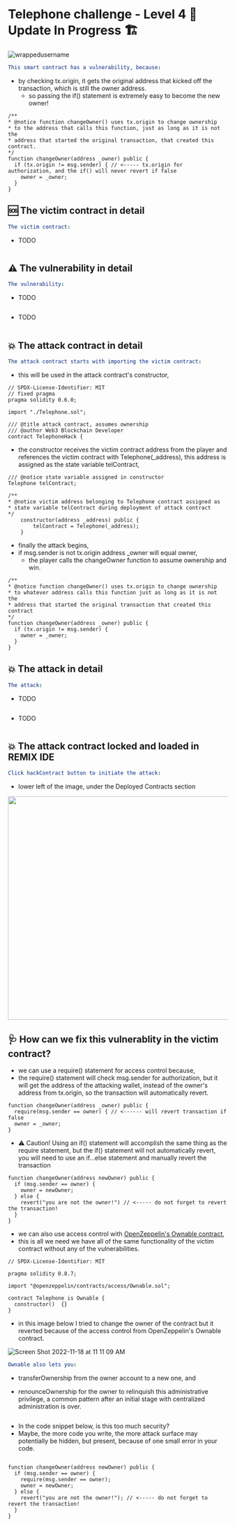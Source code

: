 # Telephone challenge - Level 4  🚧 Update In Progress 🏗

<p align="left"> <img src="https://komarev.com/ghpvc/?username=Level4&label=Repository%20views&color=0e75b6&style=flat" alt="wrappedusername" /> </p>


```yml
This smart contract has a vulnerability, because:
```

- by checking tx.origin, it gets the original address that kicked off the transaction, which is still the owner address.
  - so passing the if() statement is extremely easy to become the new owner!

```Solidity
/** 
* @notice function changeOwner() uses tx.origin to change ownership 
* to the address that calls this function, just as long as it is not the 
* address that started the original transaction, that created this contract. 
*/
function changeOwner(address _owner) public {
  if (tx.origin != msg.sender) { // <----- tx.origin for authorization, and the if() will never revert if false
    owner = _owner;
  }
}
```

## 🆘 The victim contract in detail

```yml
The victim contract:
```
- TODO

```Solidity

```

## ⚠️ The vulnerability in detail

```yml
The vulnerability:
```

- TODO

```JavaScript

```

- TODO

```Solidity

```

## 💥 The attack contract in detail

```yml 
The attack contract starts with importing the victim contract:
```
- this will be used in the attack contract's constructor,

```Solidity
// SPDX-License-Identifier: MIT
// fixed pragma
pragma solidity 0.6.0;

import "./Telephone.sol";

/// @title attack contract, assumes ownership
/// @author Web3 Blockchain Developer
contract TelephoneHack {
```

- the constructor receives the victim contract address from the player and references the victim contract with Telephone(_address), this address is assigned as the state variable telContract,

```Solidity
/// @notice state variable assigned in constructor
Telephone telContract;

/** 
* @notice victim address belonging to Telephone contract assigned as
* state variable telContract during deployment of attack contract 
*/
    constructor(address _address) public {
        telContract = Telephone(_address);
    }
```
- finally the attack begins,
- if msg.sender is not tx.origin address _owner will equal owner,
  - the player calls the changeOwner function to assume ownership and win.

```Solidity
/** 
* @notice function changeOwner() uses tx.origin to change ownership 
* to whatever address calls this function just as long as it is not the 
* address that started the original transaction that created this contract 
*/
function changeOwner(address _owner) public {
  if (tx.origin != msg.sender) {
    owner = _owner;
  }
}
```

## 💥 The attack in detail

```yml
The attack:
```

- TODO

```JavaScript

```
- TODO

```Solidity

```

## 💥 The attack contract locked and loaded in REMIX IDE

```yml
Click hackContract button to initiate the attack:
```

- lower left of the image, under the Deployed Contracts section 

<p align="left" >
<img width="512" height="512" src="https://user-images.githubusercontent.com/104662990/199756044-16a699f2-5111-4dfe-a25f-fac81cd4b1ab.png">
</P>

## 🩺 How can we fix this vulnerablity in the victim contract?

- we can use a require() statement for access control because,
- the require() statement will check msg.sender for authorization, but it will get the address of the attacking wallet, instead of the owner's address from tx.origin, so the transaction will automatically revert.

```Solidity
function changeOwner(address _owner) public {
  require(msg.sender == owner) { // <------ will revert transaction if false
  owner = _owner;
}
```

- ⚠️ Caution! Using an if() statement will accomplish the same thing as the require statement, but the if() statement will not automatically revert, you will need to use an if...else statement and manually revert the transaction 

```Solidity
function changeOwner(address newOwner) public {
  if (msg.sender == owner) {
    owner = newOwner;
  } else {
    revert("you are not the owner!") // <----- do not forget to revert the transaction!
  }
}
```

- we can also use access control with [OpenZeppelin's Ownable contract](https://docs.openzeppelin.com/contracts/4.x/access-control),
- this is all we need we have all of the same functionality of the victim contract without any of the vulnerabilities.

```Solidity
// SPDX-License-Identifier: MIT

pragma solidity 0.8.7;

import "@openzeppelin/contracts/access/Ownable.sol";

contract Telephone is Ownable {
  constructor()  {}
}

```

- in this image below I tried to change the owner of the contract but it reverted because of the access control from OpenZeppelin's Ownable contract.

![Screen Shot 2022-11-18 at 11 11 09 AM](https://user-images.githubusercontent.com/104662990/202762381-32fbb568-1f4a-4ee5-95ba-58ac9d27443c.png)


```yml
Ownable also lets you:
```

- transferOwnership from the owner account to a new one, and

- renounceOwnership for the owner to relinquish this administrative privilege, a common pattern after an initial stage with centralized administration is over.

```yml
```

- In the code snippet below, is this too much security? 
- Maybe, the more code you write, the more attack surface may potentially be hidden, but present, because of one small error in your code.

```Solidity

function changeOwner(address newOwner) public {
  if (msg.sender == owner) {
    require(msg.sender == owner);
    owner = newOwner;
  } else {
    revert("you are not the owner!"); // <----- do not forget to revert the transaction!
  }
}

```




